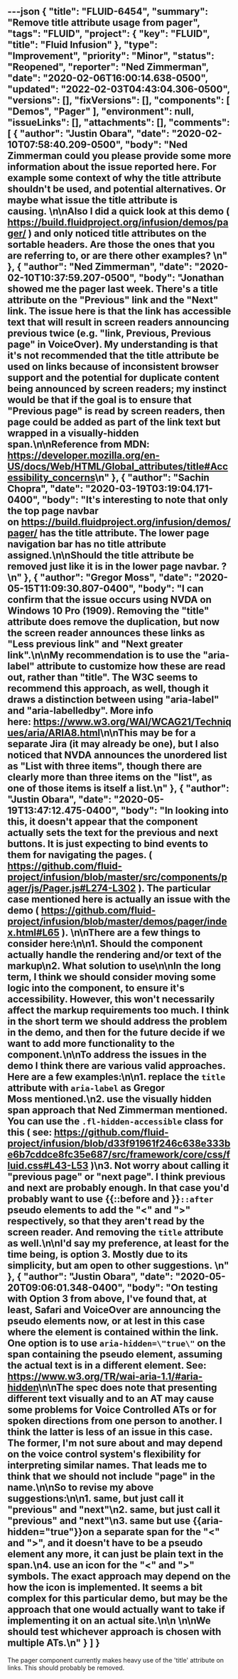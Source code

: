 ---json
{
  "title": "FLUID-6454",
  "summary": "Remove title attribute usage from pager",
  "tags": "FLUID",
  "project": {
    "key": "FLUID",
    "title": "Fluid Infusion"
  },
  "type": "Improvement",
  "priority": "Minor",
  "status": "Reopened",
  "reporter": "Ned Zimmerman",
  "date": "2020-02-06T16:00:14.638-0500",
  "updated": "2022-02-03T04:43:04.306-0500",
  "versions": [],
  "fixVersions": [],
  "components": [
    "Demos",
    "Pager"
  ],
  "environment": null,
  "issueLinks": [],
  "attachments": [],
  "comments": [
    {
      "author": "Justin Obara",
      "date": "2020-02-10T07:58:40.209-0500",
      "body": "Ned Zimmerman could you please provide some more information about the issue reported here. For example some context of why the title attribute shouldn't be used, and potential alternatives. Or maybe what issue the title attribute is causing. \n\nAlso I did a quick look at this demo ( <https://build.fluidproject.org/infusion/demos/pager/> ) and only noticed title attributes on the sortable headers. Are those the ones that you are referring to, or are there other examples? \n"
    },
    {
      "author": "Ned Zimmerman",
      "date": "2020-02-10T10:37:59.207-0500",
      "body": "Jonathan showed me the pager last week. There's a title attribute on the \"Previous\" link and the \"Next\" link. The issue here is that the link has accessible text that will result in screen readers announcing previous twice (e.g. \"link, Previous, Previous page\" in VoiceOver). My understanding is that it's not recommended that the title attribute be used on links because of inconsistent browser support and the potential for duplicate content being announced by screen readers; my instinct would be that if the goal is to ensure that \"Previous page\" is read by screen readers, then page could be added as part of the link text but wrapped in a visually-hidden span.\n\nReference from MDN: <https://developer.mozilla.org/en-US/docs/Web/HTML/Global_attributes/title#Accessibility_concerns>\n"
    },
    {
      "author": "Sachin Chopra",
      "date": "2020-03-19T03:19:04.171-0400",
      "body": "It's interesting to note that only the top page navbar on <https://build.fluidproject.org/infusion/demos/pager/> has the title attribute. The lower page navigation bar has no title attribute assigned.\n\nShould the title attribute be removed just like it is in the lower page navbar. ?\n"
    },
    {
      "author": "Gregor Moss",
      "date": "2020-05-15T11:09:30.807-0400",
      "body": "I can confirm that the issue occurs using NVDA on Windows 10 Pro (1909). Removing the \"title\" attribute does remove the duplication, but now the screen reader announces these links as \"Less previous link\" and \"Next greater link\".\n\nMy recommendation is to use the \"aria-label\" attribute to customize how these are read out, rather than \"title\". The W3C seems to recommend this approach, as well, though it draws a distinction between using \"aria-label\" and \"aria-labelledby\". More info here: <https://www.w3.org/WAI/WCAG21/Techniques/aria/ARIA8.html>\n\nThis may be for a separate Jira (it may already be one), but I also noticed that NVDA announces the unordered list as \"List with three items\", though there are clearly more than three items on the \"list\", as one of those items is itself a list.\n"
    },
    {
      "author": "Justin Obara",
      "date": "2020-05-19T13:47:12.475-0400",
      "body": "In looking into this, it doesn't appear that the component actually sets the text for the previous and next buttons. It is just expecting to bind events to them for navigating the pages. ( <https://github.com/fluid-project/infusion/blob/master/src/components/pager/js/Pager.js#L274-L302> ). The particular case mentioned here is actually an issue with the demo ( <https://github.com/fluid-project/infusion/blob/master/demos/pager/index.html#L65> ). \n\nThere are a few things to consider here:\n\n1. Should the component actually handle the rendering and/or text of the markup\n2. What solution to use\n\nIn the long term, I think we should consider moving some logic into the component, to ensure it's accessibility. However, this won't necessarily affect the markup requirements too much. I think in the short term we should address the problem in the demo, and then for the future decide if we want to add more functionality to the component.\n\nTo address the issues in the demo I think there are various valid approaches. Here are a few examples:\n\n1. replace the `title` attribute with `aria-label` as Gregor Moss mentioned.\n2. use the visually hidden span approach that Ned Zimmerman mentioned. You can use the `.fl-hidden-accessible` class for this ( see: <https://github.com/fluid-project/infusion/blob/d33f91961f246c638e333be6b7cddce8fc35e687/src/framework/core/css/fluid.css#L43-L53> )\n3. Not worry about calling it \"previous page\" or \"next page\". I think previous and next are probably enough. In that case you'd probably want to use {{::before and }}`::after` pseudo elements to add the \"<\" and \">\" respectively, so that they aren't read by the screen reader. And removing the `title` attribute as well.\n\nI'd say my preference, at least for the time being, is option 3. Mostly due to its simplicity, but am open to other suggestions. \n"
    },
    {
      "author": "Justin Obara",
      "date": "2020-05-20T09:06:01.348-0400",
      "body": "On testing with Option 3 from above, I've found that, at least, Safari and VoiceOver are announcing the pseudo elements now, or at lest in this case where the element is contained within the link. One option is to use `aria-hidden=\"true\"` on the span containing the pseudo element, assuming the actual text is in a different element. See: <https://www.w3.org/TR/wai-aria-1.1/#aria-hidden>\n\nThe spec does note that presenting different text visually and to an AT may cause some problems for Voice Controlled ATs or for spoken directions from one person to another. I think the latter is less of an issue in this case. The former, I'm not sure about and may depend on the voice control system's flexibility for interpreting similar names. That leads me to think that we should not include \"page\" in the name.\n\nSo to revise my above suggestions:\n\n1. same, but just call it \"previous\" and \"next\"\n2. same, but just call it \"previous\" and \"next\"\n3. same but use {{aria-hidden=\"true\"}}on a separate span for the \"<\" and \">\", and it doesn't have to be a pseudo element any more, it can just be plain text in the span.\n4. use an icon for the \"<\" and \">\" symbols. The exact approach may depend on the how the icon is implemented. It seems a bit complex for this particular demo, but may be the approach that one would actually want to take if implementing it on an actual site.\n\n \n\nWe should test whichever approach is chosen with multiple ATs.\n"
    }
  ]
}
---
The pager component currently makes heavy use of the 'title' attribute on links. This should probably be removed.

        